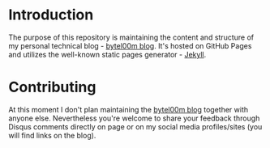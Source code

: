 # Introduction

The purpose of this repository is maintaining the content and structure of my personal technical blog - [bytel00m blog](http://byteloom.marek-mierzwa.com). It's hosted on GitHub Pages and utilizes the well-known static pages generator - [Jekyll](http://jekyllrb.com/).

# Contributing

At this moment I don't plan maintaining the [bytel00m blog](http://byteloom.marek-mierzwa.com) together with anyone else. Nevertheless you're welcome to share your feedback through Disqus comments directly on page or on my social media profiles/sites (you will find links on the blog).
